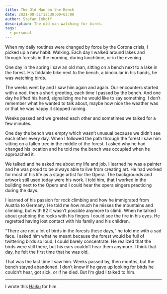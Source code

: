 ```yaml
---
title: The Old Man on the Bench
date: 2021-08-31T12:30:00+02:00
author: Stefan Imhoff
description: The old man watching for birds.
tags:
  - personal
---
```


When my daily routines were changed by force by the Corona crisis, I picked up a new habit: Walking. Each day I walked around lakes and through forests in the morning, during lunchtime, or in the evening.

One day in the spring I saw an old man, sitting on a bench next to a lake in the forest. His foldable bike next to the bench, a binocular in his hands, he was watching birds.

The weeks went by and I saw him again and again. Our encounters started with a nod, then a short greeting, each time I passed by the bench. And one day he lifted his hand, signalizing me he would like to say something. I don’t remember what he wanted to talk about, maybe how nice the weather was or that he was happy it stopped raining.

Weeks passed and we greeted each other and sometimes we talked for a few minutes.

One day the bench was empty which wasn’t unusual because we didn’t see each other every day. When I followed the path through the forest I saw him sitting on a fallen tree in the middle of the forest. I asked why he had changed his location and he told me the bench was occupied when he approached it.

We talked and he asked me about my life and job. I learned he was a painter and he was proud to be always able to live from creating art. He had worked for most of his life as a stage artist for the Opera. The backgrounds and artwork still used today were his work. I told him, that I worked in the building next to the Opera and I could hear the opera singers practicing during the days.

I learned of his passion for rock climbing and how he immigrated from Austria to Germany. He told me how much he misses the mountains and climbing, but with 82 it wasn’t possible anymore to climb. When he talked about grabbing the rocks with his fingers I could see the fire in his eyes. He regretted having lost contact with his family and his children.

<q>There are not a lot of birds in the forests these days,</q> he told me with a sad face. I asked him what he meant because the forest would be full of twittering birds so loud, I could barely concentrate. He realized that the birds were still there, but his ears couldn’t hear them anymore. I think that day, he felt the first time that he was old.

That was the last time I saw him. Weeks passed by, then months, but the bench stayed abandoned. I don’t know if he gave up looking for birds he couldn’t hear, got sick, or if he died. But I’m glad I talked to him.

---

I wrote this [Haiku](/haiku/19/) for him.
